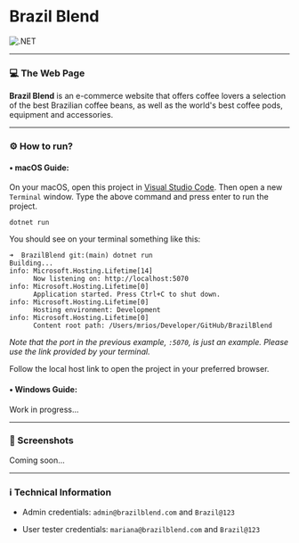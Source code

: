 # Brazil Blend

![.NET](https://badgen.net/badge/.Net/8.0/green)

---
### 💻 The Web Page

**Brazil Blend** is an e-commerce website that offers coffee lovers a selection of the best Brazilian coffee beans, as well as the world's best coffee pods, equipment and accessories.

---
### ⚙️ How to run?

#### • macOS Guide:
On your macOS, open this project in [Visual Studio Code](https://code.visualstudio.com). Then open a new `Terminal` window.
Type the above command and press enter to run the project.

```
dotnet run
```

You should see on your terminal something like this:

```
➜  BrazilBlend git:(main) dotnet run
Building...
info: Microsoft.Hosting.Lifetime[14]
      Now listening on: http://localhost:5070
info: Microsoft.Hosting.Lifetime[0]
      Application started. Press Ctrl+C to shut down.
info: Microsoft.Hosting.Lifetime[0]
      Hosting environment: Development
info: Microsoft.Hosting.Lifetime[0]
      Content root path: /Users/mrios/Developer/GitHub/BrazilBlend
```

*Note that the port in the previous example, `:5070`, is just an example. Please use the link provided by your terminal.*

Follow the local host link to open the project in your preferred browser.

#### • Windows Guide:

Work in progress...

---
### 📸 Screenshots

Coming soon...

---
### ℹ️ Technical Information

- Admin credentials: `admin@brazilblend.com` and `Brazil@123`

- User tester credentials: `mariana@brazilblend.com` and `Brazil@123`
